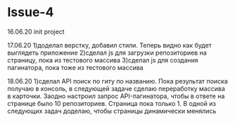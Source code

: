# Issue-4

16.06.20
init project

17.06.20
1)доделал верстку, добавил стили. Теперь видно как будет выглядеть приложение
2)сделал js для загрузки репозиториев на страницу, пока из тестового массива
3)сделал js для создания пагинатора, пока тоже из тестового массива

18.06.20
1)сделал API поиск по гиту по названию. Пока результат поиска получаю в консоль, в следующей задаче сделаю переработку массива в карточки. Заодно настроил запрос API-пагинатора, чтобы в ответе на странице было 10 репозиториев. Страница пока только 1. В одной из следующих задач доделаю, чтобы страницы динамически менялись